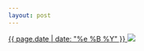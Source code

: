 ```yaml
---
layout: post
---
```


<p>
  <a href="/123">
    <time>{{ page.date | date: "%e %B %Y" }}</time>
    <img src="{{ site.assets_url }}/123.jpg">
  </a>
  
</p>
